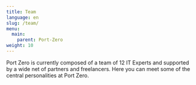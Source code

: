 ```yaml
---
title: Team
language: en
slug: /team/
menu: 
  main:
    parent: Port-Zero
weight: 10
---
```

Port Zero is currently composed of a team of 12 IT Experts and supported by a wide net of partners and freelancers. Here you can meet some of the central personalities at Port Zero.
